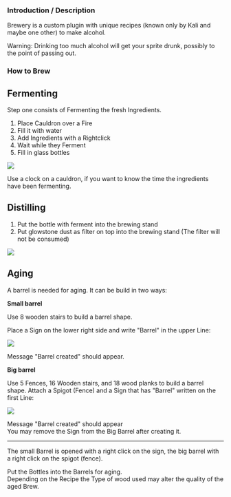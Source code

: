### Introduction / Description

Brewery is a custom plugin with unique recipes (known only by Kali and maybe one other) to make alcohol.

Warning: Drinking too much alcohol will get your sprite drunk, possibly to the point of passing out.

### How to Brew

## Fermenting

Step one consists of Fermenting the fresh Ingredients.

1. Place Cauldron over a Fire
2. Fill it with water
3. Add Ingredients with a Rightclick
4. Wait while they Ferment
5. Fill in glass bottles

![](http://i.imgur.com/1Dcln19.png)

Use a clock on a cauldron, if you want to know the time the ingredients have been fermenting.

## Distilling

1. Put the bottle with ferment into the brewing stand
2. Put glowstone dust as filter on top into the brewing stand (The filter will not be consumed)

![](http://i.imgur.com/RJKV9Xs.png)

## Aging

A barrel is needed for aging. It can be build in two ways:

**Small barrel**

Use 8 wooden stairs to build a barrel shape.

Place a Sign on the lower right side and write "Barrel" in the upper Line:

![](http://i.imgur.com/uIpCfxA.png)

Message "Barrel created" should appear.


**Big barrel**

Use 5 Fences, 16 Wooden stairs, and 18 wood planks to build a barrel shape.
Attach a Spigot (Fence) and a Sign that has "Barrel" written on the first Line:

![](http://i.imgur.com/lZaQka8.png)

Message "Barrel created" should appear  
You may remove the Sign from the Big Barrel after creating it.

------


The small Barrel is opened with a right click on the sign, the big barrel with a right click on the spigot (fence).

Put the Bottles into the Barrels for aging.  
Depending on the Recipe the Type of wood used may alter the quality of the aged Brew.
